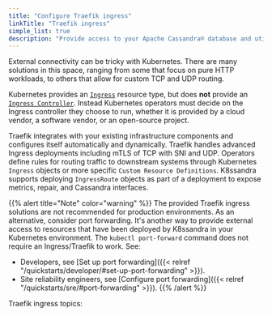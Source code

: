 ```yaml
---
title: "Configure Traefik ingress"
linkTitle: "Traefik ingress"
simple_list: true
description: "Provide access to your Apache Cassandra® database and utilities using a Kubernetes ingress."
---
```


External connectivity can be tricky with Kubernetes. There are many solutions in this space, ranging from some that focus on pure HTTP workloads, to others that allow for custom TCP and UDP routing. 

Kubernetes provides an [`Ingress`](https://kubernetes.io/docs/concepts/services-networking/ingress/) resource type, but does **not** provide an [`Ingress Controller`](https://kubernetes.io/docs/concepts/services-networking/ingress-controllers/). Instead Kubernetes operators must decide on the Ingress controller they choose to run, whether it is provided by a cloud vendor, a software vendor, or an open-source project. 

Traefik integrates with your existing infrastructure components and configures itself automatically and dynamically. Traefik handles advanced Ingress deployments including mTLS of TCP with SNI and UDP. Operators define rules for routing traffic to downstream systems through Kubernetes `Ingress` objects or more specific `Custom Resource Definitions`. K8ssandra supports deploying `IngressRoute` objects as part of a deployment to expose metrics, repair, and Cassandra interfaces.

{{% alert title="Note" color="warning" %}}
The provided Traefik ingress solutions are not recommended for production environments. As an alternative, consider port forwarding. It's another way to provide external access to  resources that have been deployed by K8ssandra in your Kubernetes environment. The `kubectl port-forward` command does not require an Ingress/Traefik to work. See:
* Developers, see [Set up port forwarding]({{< relref "/quickstarts/developer/#set-up-port-forwarding" >}}).  
* Site reliability engineers, see [Configure port forwarding]({{< relref "/quickstarts/sre/#port-forwarding" >}}).
{{% /alert %}}

Traefik ingress topics:
